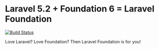 # Laravel 5.2 + Foundation 6 = Laravel Foundation

[![Build Status](https://travis-ci.org/laravel/framework.svg)](https://travis-ci.org/laravel/framework)

Love Laravel? Love Foundation? Then Laravel Foundation is for you!
